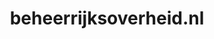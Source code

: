 ---
layout: post
title:  "beheerrijksoverheid.nl"
internal_url:  "/dutchgov/beheerrijksoverheid.nl.html"
subdomains_count: 2
all_subdomains_count: 2
urls_count: 2
ssl_rank: 0
http_rank: 75
url_link: /data/beheerrijksoverheid.nl/urls.txt
all_subdomains_link: /data/beheerrijksoverheid.nl/all_subdomains.txt
subdomains_link: /data/beheerrijksoverheid.nl/subdomains.txt
categories: dutchgov
---